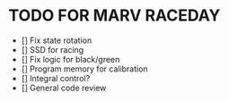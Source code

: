 # TODO FOR MARV RACEDAY

- [] Fix state rotation
- [] SSD for racing
- [] Fix logic for black/green
- [] Program memory for calibration
- [] Integral control?
- [] General code review

